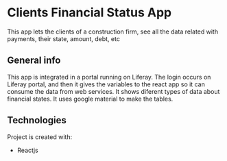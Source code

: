 # Clients Financial Status App
This app lets the clients of a construction firm, see all the data related with payments, their state, amount, debt, etc
## General info
This app is integrated in a portal running on Liferay. The login occurs on Liferay portal, and then it gives the variables to the react app so it can consume the data from web services. It shows diferent types of data about financial states. It uses google material to make the tables.
## Technologies
Project is created with:
* Reactjs